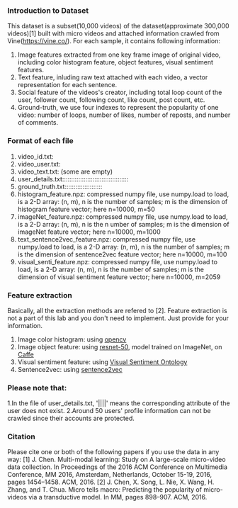 ### Introduction to Dataset
This dataset is a subset(10,000 videos) of the dataset(approximate 300,000 videos)[1] built with micro videos and attached information crawled from Vine(https://vine.co/). For each sample, it contains following information:
1. Image features extracted from one key frame image of original video, including color histogram feature, object features, visual sentiment features.
2. Text feature, inluding raw text attached with each video, a vector representation for each sentence.
3. Social feature of the videos's creator, including total loop count of the user, follower count, following count, like count, post count, etc.
4. Ground-truth, we use four indexes to represent the popularity of one video: number of loops, number of likes, number of reposts, and number of comments.


### Format of each file
1. video_id.txt: <videoid>
2. video_user.txt: <userid of the uploader of the video>
3. video_text.txt: <description of the video added by the uploader of the video> (some are empty)
4. user_details.txt:<userid>::::<total loop count of the user>::::<follower count of the user>::::<following count of the user>::::<like count of the user>::::<post count of the user>::::<twitter verified flag>::::<description of the user>::::<location of the user>::::<username of the user>
5. ground_truth.txt:<videoid>::::<number of loops>::::<number of likes>::::<number of reposts>::::<number of comments>::::<created time>
6. histogram_feature.npz: compressed numpy file, use numpy.load to load, is a 2-D array: (n, m), n is the number of samples; m is the dimension of histogram feature vector; here n=10000, m=50
7. imageNet_feature.npz: compressed numpy file, use numpy.load to load, is a 2-D array: (n, m), n is the n umber of samples; m is the dimension of imageNet feature vector; here n=10000, m=1000
8. text_sentence2vec_feature.npz: compressed numpy file, use numpy.load to load, is a 2-D array: (n, m), n is the number of samples; m is the dimension of sentence2vec feature vector; here n=10000, m=100
9. visual_senti_feature.npz: compressed numpy file, use numpy.load to load, is a 2-D array: (n, m), n is the number of samples; m is the dimension of visual sentiment feature vector; here n=10000, m=2059


### Feature extraction
Basically, all the extraction methods are refered to [2]. Feature extraction is not a part of this lab and you don't need to implement. Just provide for your information.
1. Image color histogram: using [opencv](https://opencv.org/)
2. Image object feature: using [resnet-50](https://github.com/KaimingHe/deep-residual-networks), model trained on ImageNet, on [Caffe](http://caffe.berkeleyvision.org/)
3. Visual sentiment feature: using [Visual Sentiment Ontology](http://visual-sentiment-ontology.appspot.com/)
4. Sentence2vec: using [sentence2vec](https://github.com/klb3713/sentence2vec)


### Please note that:
1.In the file of user_details.txt, '||||' means the corresponding attribute of the user does not exist.
2.Around 50 users' profile information can not be crawled since their accounts are protected.


### Citation
Please cite one or both of the following papers if you use the data in any way:
[1] J. Chen. Multi-modal learning: Study on A large-scale micro-video data collection.  In Proceedings of the 2016 ACM Conference on Multimedia Conference, MM 2016, Amsterdam, Netherlands, October 15-19, 2016, pages 1454–1458. ACM, 2016.
[2] J. Chen, X. Song, L. Nie, X. Wang, H. Zhang, and T. Chua. Micro tells macro: Predicting the popularity of micro-videos via a transductive model. In MM, pages 898–907. ACM, 2016.
